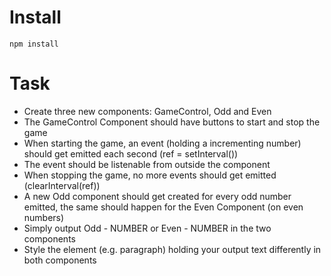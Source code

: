 # Install
`npm install`

# Task
- Create three new components: GameControl, Odd and Even
- The GameControl Component should have buttons to start and stop the game
- When starting the game, an event (holding a incrementing number) should get emitted each second (ref = setInterval())
- The event should be listenable from outside the component
- When stopping the game, no more events should get emitted (clearInterval(ref))
- A new Odd component should get created for every odd number emitted, the same should happen for the Even Component (on even numbers)
- Simply output Odd - NUMBER or Even - NUMBER in the two components
- Style the element (e.g. paragraph) holding your output text differently in both components
